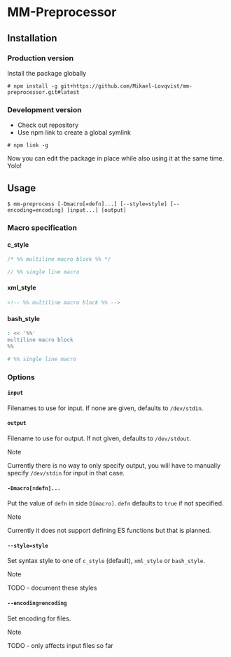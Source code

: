 # MM-Preprocessor

## Installation

### Production version
Install the package globally
```console
# npm install -g git+https://github.com/Mikael-Lovqvist/mm-preprocessor.git#latest
```

### Development version
- Check out repository
- Use npm link to create a global symlink

```console
# npm link -g
```
Now you can edit the package in place while also using it at the same time. Yolo!


## Usage
```console
$ mm-preprocess [-Dmacro[=defn]...] [--style=style] [--encoding=encoding] [input...] [output]
```

### Macro specification
#### c_style

```c
/* %% multiline macro block %% */
```

```c
// %% single line macro
```

#### xml_style
```xml
<!-- %% multiline macro block %% -->
```

#### bash_style
```bash
: << '%%'
multiline macro block
%%
```

```bash
# %% single line macro
```


### Options
#### `input`
Filenames to use for input. If none are given, defaults to `/dev/stdin`.

#### `output`
Filename to use for output. If not given, defaults to `/dev/stdout`.
> [!NOTE]
> Currently there is no way to only specify output, you will have to manually specify `/dev/stdin` for input in that case.

#### `-Dmacro[=defn]...`
Put the value of `defn` in side `D[macro]`. `defn` defaults to `true` if not specified.
> [!NOTE]
> Currently it does not support defining ES functions but that is planned.

#### `--style=style`
Set syntax style to one of `c_style` (default), `xml_style` or `bash_style`.
> [!NOTE]
> TODO - document these styles

#### `--encoding=encoding`
Set encoding for files.
> [!NOTE]
> TODO - only affects input files so far
